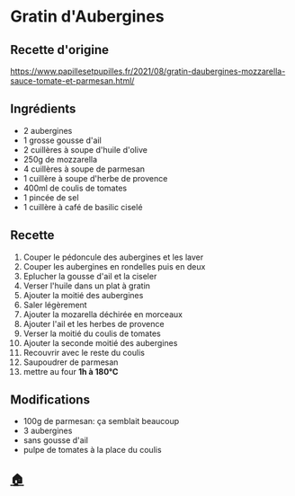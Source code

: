 # Gratin d'Aubergines
## Recette d'origine
https://www.papillesetpupilles.fr/2021/08/gratin-daubergines-mozzarella-sauce-tomate-et-parmesan.html/

## Ingrédients
- 2 aubergines
- 1 grosse gousse d'ail
- 2 cuillères à soupe d'huile d'olive
- 250g de mozzarella
- 4 cuillères à soupe de parmesan
- 1 cuillère à soupe d'herbe de provence
- 400ml de coulis de tomates
- 1 pincée de sel
- 1 cuillère à café de basilic ciselé

## Recette
1. Couper le pédoncule des aubergines et les laver
1. Couper les aubergines en rondelles puis en deux
1. Eplucher la gousse d'ail et la ciseler
1. Verser l'huile dans un plat à gratin
1. Ajouter la moitié des aubergines
1. Saler légèrement
1. Ajouter la mozarella déchirée en morceaux
1. Ajouter l'ail et les herbes de provence
1. Verser la moitié du coulis de tomates
1. Ajouter la seconde moitié des aubergines
1. Recouvrir avec le reste du coulis
1. Saupoudrer de parmesan
1. mettre au four **1h à 180°C**

## Modifications
- 100g de parmesan: ça semblait beaucoup
- 3 aubergines
- sans gousse d'ail
- pulpe de tomates à la place du coulis



## [:house:](/)
